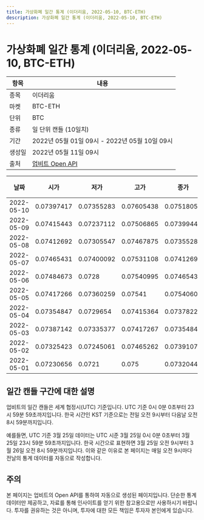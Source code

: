 ```yaml
---
title: 가상화폐 일간 통계 (이더리움, 2022-05-10, BTC-ETH)
description: 가상화폐 일간 통계 (이더리움, 2022-05-10, BTC-ETH)
---
```



가상화폐 일간 통계 (이더리움, 2022-05-10, BTC-ETH)
===

|항목|내용|
|--|--|
|종목|이더리움|
|마켓|BTC-ETH|
|단위|BTC|
|종류|일 단위 캔들 (10일치)|
|기간|2022년 05월 01일 09시 - 2022년 05월 10일 09시|
|생성일|2022년 05월 11일 09시|
|출처|[업비트 Open API](https://docs.upbit.com)|


|날짜|시가|저가|고가|종가|비고|
|--|--|--|--|--|--|
|2022-05-10|0.07397417|0.07355283|0.07605438|0.07518056|    |
|2022-05-09|0.07415443|0.07237112|0.07506865|0.07399449|    |
|2022-05-08|0.07412692|0.07305547|0.07467875|0.07355282|    |
|2022-05-07|0.07465431|0.07400092|0.07531108|0.07412692|    |
|2022-05-06|0.07484673|0.0728|0.07540995|0.07465431|    |
|2022-05-05|0.07417266|0.07360259|0.07541|0.07540601|    |
|2022-05-04|0.07354847|0.0729654|0.07415364|0.07378229|    |
|2022-05-03|0.07387142|0.07335377|0.07417267|0.07354847|    |
|2022-05-02|0.07325423|0.07245061|0.07465262|0.07391075|    |
|2022-05-01|0.07230656|0.0721|0.075|0.07320446|    |


일간 캔들 구간에 대한 설명
---


업비트의 일간 캔들은 세계 협정시(UTC) 기준입니다. 
UTC 기준 0시 0분 0초부터 23시 59분 59초까지입니다. 
한국 시간인 KST 기준으로는 전일 오전 9시부터 다음날 오전 8시 59분까지입니다. 


예를들면, UTC 기준 3월 25일 데이터는 UTC 시준 3월 25일 0시 0분 0초부터 3월 25일 23시 59분 59초까지입니다. 
한국 시간으로 표현하면 3월 25일 오전 9시부터 3월 26일 오전 8시 59분까지입니다. 
이와 같은 이유로 본 페이지는 매일 오전 9시마다 전날의 통계 데이터를 자동으로 작성합니다. 


주의
---


본 페이지는 업비트의 Open API를 통하여 자동으로 생성된 페이지입니다. 
단순한 통계 데이터만 제공하고, 자료를 통해 인사이트를 얻기 위한 참고용으로만 사용하시기 바랍니다. 
투자를 권유하는 것은 아니며, 투자에 대한 모든 책임은 투자자 본인에게 있습니다. 
